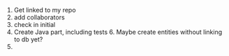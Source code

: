 1. Get linked to my repo
3. add collaborators
4. check in initial
5. Create Java part, including tests
   6. Maybe create entities without linking to db yet? 
7. 